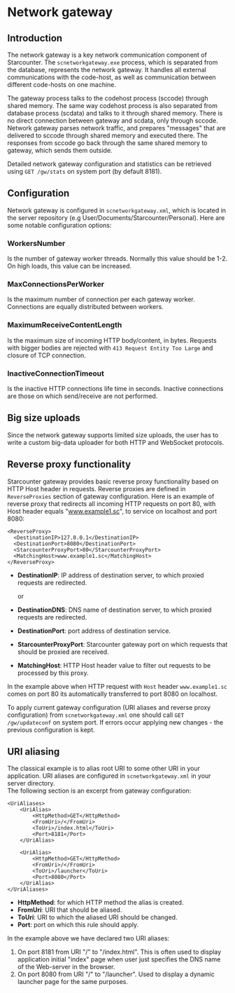 # Network gateway

## Introduction

The network gateway is a key network communication component of Starcounter. The `scnetworkgateway.exe` process, which is separated from the database, represents the network gateway. It handles all external communications with the code-host, as well as communication between different code-hosts on one machine.

The gateway process talks to the codehost process \(sccode\) through shared memory. The same way codehost process is also separated from database process \(scdata\) and talks to it through shared memory. There is no direct connection between gateway and scdata, only through sccode. Network gateway parses network traffic, and prepares "messages" that are delivered to sccode through shared memory and executed there. The responses from sccode go back through the same shared memory to gateway, which sends them outside.

Detailed network gateway configuration and statistics can be retrieved using `GET /gw/stats` on system port \(by default 8181\).

## Configuration

Network gateway is configured in `scnetworkgateway.xml`, which is located in the server repository \(e.g User/Documents/Starcounter/Personal\). Here are some notable configuration options:

### WorkersNumber

Is the number of gateway worker threads. Normally this value should be 1-2. On high loads, this value can be increased.

### MaxConnectionsPerWorker

Is the maximum number of connection per each gateway worker. Connections are equally distributed between workers.

### MaximumReceiveContentLength

Is the maximum size of incoming HTTP body/content, in bytes. Requests with bigger bodies are rejected with `413 Request Entity Too Large` and closure of TCP connection.

### InactiveConnectionTimeout

Is the inactive HTTP connections life time in seconds. Inactive connections are those on which send/receive are not performed.

## Big size uploads

Since the network gateway supports limited size uploads, the user has to write a custom big-data uploader for both HTTP and WebSocket protocols.

## Reverse proxy functionality

Starcounter gateway provides basic reverse proxy functionality based on HTTP Host header in requests. Reverse proxies are defined in `ReverseProxies` section of gateway configuration. Here is an example of reverse proxy that redirects all incoming HTTP requests on port 80, with Host header equals "www.example1.sc", to service on localhost and port 8080:

```markup
<ReverseProxy>
  <DestinationIP>127.0.0.1</DestinationIP>
  <DestinationPort>8080</DestinationPort>
  <StarcounterProxyPort>80</StarcounterProxyPort>
  <MatchingHost>www.example1.sc</MatchingHost>
</ReverseProxy>
```

* **DestinationIP**: IP address of destination server, to which proxied requests are redirected.

  or

* **DestinationDNS**: DNS name of destination server, to which proxied requests are redirected.
* **DestinationPort**: port address of destination service.
* **StarcounterProxyPort**: Starcounter gateway port on which requests that should be proxied are received.
* **MatchingHost**: HTTP Host header value to filter out requests to be processed by this proxy.

In the example above when HTTP request with `Host` header `www.example1.sc` comes on port 80 its automatically transferred to port 8080 on localhost.

To apply current gateway configuration \(URI aliases and reverse proxy configuration\) from `scnetworkgateway.xml` one should call `GET /gw/updateconf` on system port. If errors occur applying new changes - the previous configuration is kept.

## URI aliasing

The classical example is to alias root URI to some other URI in your application. URI aliases are configured in `scnetworkgateway.xml` in your server directory.  
The following section is an excerpt from gateway configuration:

```markup
<UriAliases>
    <UriAlias>
        <HttpMethod>GET</HttpMethod>
        <FromUri>/</FromUri>
        <ToUri>/index.html</ToUri>
        <Port>8181</Port>
    </UriAlias>

    <UriAlias>
        <HttpMethod>GET</HttpMethod>
        <FromUri>/</FromUri>
        <ToUri>/launcher</ToUri>
        <Port>8080</Port>
    </UriAlias>
</UriAliases>
```

* **HttpMethod**: for which HTTP method the alias is created.
* **FromUri**: URI that should be aliased.
* **ToUri**: URI to which the aliased URI should be changed.
* **Port**: port on which this rule should apply.

In the example above we have declared two URI aliases:  
1. On port 8181 from URI "/" to "/index.html". This is often used to display application initial "index" page when user just specifies the DNS name of the Web-server in the browser.  
2. On port 8080 from URI "/" to "/launcher". Used to display a dynamic launcher page for the same purposes.

